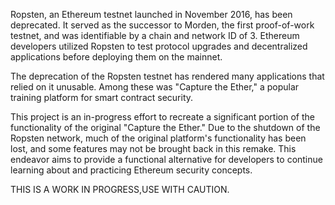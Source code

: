 Ropsten, an Ethereum testnet launched in November 2016, has been deprecated. It served as the successor to Morden, the first proof-of-work testnet, and was identifiable by a chain and network ID of 3. Ethereum developers utilized Ropsten to test protocol upgrades and decentralized applications before deploying them on the mainnet.

The deprecation of the Ropsten testnet has rendered many applications that relied on it unusable. Among these was "Capture the Ether," a popular training platform for smart contract security.

This project is an in-progress effort to recreate a significant portion of the functionality of the original "Capture the Ether." Due to the shutdown of the Ropsten network, much of the original platform's functionality has been lost, and some features may not be brought back in this remake. This endeavor aims to provide a functional alternative for developers to continue learning about and practicing Ethereum security concepts.



THIS IS A WORK IN PROGRESS,USE WITH CAUTION.